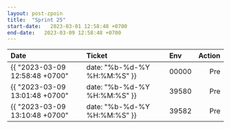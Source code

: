 ```yaml
---
layout: post-zpoin
title:  "Sprint 25"
start-date:   2023-03-01 12:58:48 +0700
end-date:   2023-03-09 12:58:48 +0700
---
```


| Date | Ticket | Env | Action |
| :- | :- | :- | -: |
| {{ "2023-03-09 12:58:48 +0700" | date: "%b-%d-%Y %H:%M:%S" }} | 00000 | Pre | [Install](itms-services://?action=download-manifest&url=https://github.com/lainara6/z1-internal-development/raw/master/ipa/00000/manifest.plist) |
| {{ "2023-03-09 13:01:48 +0700" | date: "%b-%d-%Y %H:%M:%S" }} | 39580 | Pre | [Install](itms-services://?action=download-manifest&url=https://github.com/lainara6/z1-internal-development/raw/master/ipa/39580/manifest.plist) |
| {{ "2023-03-09 13:10:48 +0700" | date: "%b-%d-%Y %H:%M:%S" }} | 39582 | Pre | [Install](itms-services://?action=download-manifest&url=https://github.com/lainara6/z1-internal-development/raw/master/ipa/39582/manifest.plist) |

